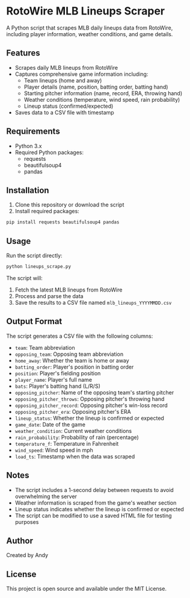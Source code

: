 # RotoWire MLB Lineups Scraper

A Python script that scrapes MLB daily lineups data from RotoWire, including player information, weather conditions, and game details.

## Features

- Scrapes daily MLB lineups from RotoWire
- Captures comprehensive game information including:
  - Team lineups (home and away)
  - Player details (name, position, batting order, batting hand)
  - Starting pitcher information (name, record, ERA, throwing hand)
  - Weather conditions (temperature, wind speed, rain probability)
  - Lineup status (confirmed/expected)
- Saves data to a CSV file with timestamp

## Requirements

- Python 3.x
- Required Python packages:
  - requests
  - beautifulsoup4
  - pandas

## Installation

1. Clone this repository or download the script
2. Install required packages:
```bash
pip install requests beautifulsoup4 pandas
```

## Usage

Run the script directly:
```bash
python lineups_scrape.py
```

The script will:
1. Fetch the latest MLB lineups from RotoWire
2. Process and parse the data
3. Save the results to a CSV file named `mlb_lineups_YYYYMMDD.csv`

## Output Format

The script generates a CSV file with the following columns:

- `team`: Team abbreviation
- `opposing_team`: Opposing team abbreviation
- `home_away`: Whether the team is home or away
- `batting_order`: Player's position in batting order
- `position`: Player's fielding position
- `player_name`: Player's full name
- `bats`: Player's batting hand (L/R/S)
- `opposing_pitcher`: Name of the opposing team's starting pitcher
- `opposing_pitcher_throws`: Opposing pitcher's throwing hand
- `opposing_pitcher_record`: Opposing pitcher's win-loss record
- `opposing_pitcher_era`: Opposing pitcher's ERA
- `lineup_status`: Whether the lineup is confirmed or expected
- `game_date`: Date of the game
- `weather_condition`: Current weather conditions
- `rain_probability`: Probability of rain (percentage)
- `temperature_f`: Temperature in Fahrenheit
- `wind_speed`: Wind speed in mph
- `load_ts`: Timestamp when the data was scraped

## Notes

- The script includes a 1-second delay between requests to avoid overwhelming the server
- Weather information is scraped from the game's weather section
- Lineup status indicates whether the lineup is confirmed or expected
- The script can be modified to use a saved HTML file for testing purposes

## Author

Created by Andy

## License

This project is open source and available under the MIT License. 